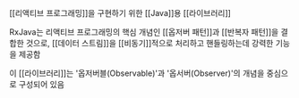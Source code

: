 [[리액티브 프로그래밍]]을 구현하기 위한 [[Java]]용 [[라이브러리]]

RxJava는 리액티브 프로그래밍의 핵심 개념인 [[옵저버 패턴]]과 [[반복자 패턴]]을 결합한 것으로, [[데이터 스트림]]을 [[비동기]]적으로 처리하고 핸들링하는데 강력한 기능을 제공함

이 [[라이브러리]]는 '옵저버블(Observable)'과 '옵서버(Observer)'의 개념을 중심으로 구성되어 있음